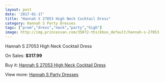 ```yaml
---
layout: post
date: '2017-01-17'
title: "Hannah S 27053 High Neck Cocktail Dress"
category: Hannah S Party Dresses
tags: ["prom","dress","neck","party","high"]
image: http://img.princessan.com/35072-thickbox_default/hannah-s-27053-high-neck-cocktail-dress.jpg
---
```

Hannah S 27053 High Neck Cocktail Dress

On Sales: **$317.99**
<a href="https://www.princessan.com/en/16427-hannah-s-27053-high-neck-cocktail-dress.html"><amp-img layout="responsive" width="600" height="600" src="//img.princessan.com/35072-thickbox_default/hannah-s-27053-high-neck-cocktail-dress.jpg" alt="Hannah S 27053 High Neck Cocktail Dress 0" /></a>
<a href="https://www.princessan.com/en/16427-hannah-s-27053-high-neck-cocktail-dress.html"><amp-img layout="responsive" width="600" height="600" src="//img.princessan.com/35074-thickbox_default/hannah-s-27053-high-neck-cocktail-dress.jpg" alt="Hannah S 27053 High Neck Cocktail Dress 1" /></a>
<a href="https://www.princessan.com/en/16427-hannah-s-27053-high-neck-cocktail-dress.html"><amp-img layout="responsive" width="600" height="600" src="//img.princessan.com/35073-thickbox_default/hannah-s-27053-high-neck-cocktail-dress.jpg" alt="Hannah S 27053 High Neck Cocktail Dress 2" /></a>

Buy it: [Hannah S 27053 High Neck Cocktail Dress](https://www.princessan.com/en/16427-hannah-s-27053-high-neck-cocktail-dress.html "Hannah S 27053 High Neck Cocktail Dress")

View more: [Hannah S Party Dresses](https://www.princessan.com/en/137- "Hannah S Party Dresses")